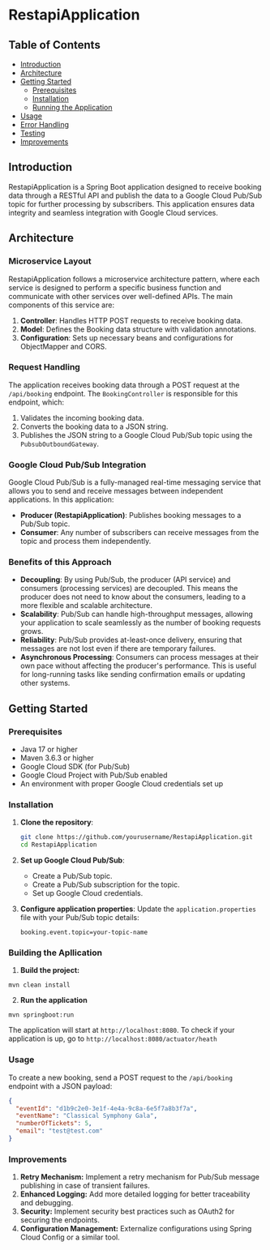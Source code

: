 # RestapiApplication

## Table of Contents

- [Introduction](#introduction)
- [Architecture](#architecture)
- [Getting Started](#getting-started)
    - [Prerequisites](#prerequisites)
    - [Installation](#installation)
    - [Running the Application](#running-the-application)
- [Usage](#usage)
- [Error Handling](#error-handling)
- [Testing](#testing)
- [Improvements](#improvements)

## Introduction

RestapiApplication is a Spring Boot application designed to receive booking data through a RESTful API and publish the data to a Google Cloud Pub/Sub topic for further processing by subscribers. This application ensures data integrity and seamless integration with Google Cloud services.

## Architecture

### Microservice Layout

RestapiApplication follows a microservice architecture pattern, where each service is designed to perform a specific business function and communicate with other services over well-defined APIs. The main components of this service are:

1. **Controller**: Handles HTTP POST requests to receive booking data.
2. **Model**: Defines the Booking data structure with validation annotations.
3. **Configuration**: Sets up necessary beans and configurations for ObjectMapper and CORS.

### Request Handling

The application receives booking data through a POST request at the `/api/booking` endpoint. The `BookingController` is responsible for this endpoint, which:

1. Validates the incoming booking data.
2. Converts the booking data to a JSON string.
3. Publishes the JSON string to a Google Cloud Pub/Sub topic using the `PubsubOutboundGateway`.

### Google Cloud Pub/Sub Integration

Google Cloud Pub/Sub is a fully-managed real-time messaging service that allows you to send and receive messages between independent applications. In this application:

- **Producer (RestapiApplication)**: Publishes booking messages to a Pub/Sub topic.
- **Consumer**: Any number of subscribers can receive messages from the topic and process them independently.

### Benefits of this Approach

- **Decoupling**: By using Pub/Sub, the producer (API service) and consumers (processing services) are decoupled. This means the producer does not need to know about the consumers, leading to a more flexible and scalable architecture.
- **Scalability**: Pub/Sub can handle high-throughput messages, allowing your application to scale seamlessly as the number of booking requests grows.
- **Reliability**: Pub/Sub provides at-least-once delivery, ensuring that messages are not lost even if there are temporary failures.
- **Asynchronous Processing**: Consumers can process messages at their own pace without affecting the producer's performance. This is useful for long-running tasks like sending confirmation emails or updating other systems.


## Getting Started

### Prerequisites

- Java 17 or higher
- Maven 3.6.3 or higher
- Google Cloud SDK (for Pub/Sub)
- Google Cloud Project with Pub/Sub enabled
- An environment with proper Google Cloud credentials set up

### Installation

1. **Clone the repository**:
    ```sh
    git clone https://github.com/yourusername/RestapiApplication.git
    cd RestapiApplication
    ```

2. **Set up Google Cloud Pub/Sub**:
    - Create a Pub/Sub topic.
    - Create a Pub/Sub subscription for the topic.
    - Set up Google Cloud credentials.

3. **Configure application properties**:
   Update the `application.properties` file with your Pub/Sub topic details:
   ```properties
   booking.event.topic=your-topic-name
   ```
   
### Building the Apllication

1. **Build the project:**
```shell
mvn clean install
```

2. **Run the application**
```shell
mvn springboot:run
```
The application will start at `http://localhost:8080`.
To check if your application is up, go to `http://localhost:8080/actuator/heath`

### Usage
To create a new booking, send a POST request to the `/api/booking` endpoint with a JSON payload:
```json
{
  "eventId": "d1b9c2e0-3e1f-4e4a-9c8a-6e5f7a8b3f7a",
  "eventName": "Classical Symphony Gala",
  "numberOfTickets": 5,
  "email": "test@test.com"
}
```
### Improvements

1. **Retry Mechanism:** Implement a retry mechanism for Pub/Sub message publishing in case of transient failures. 
2. **Enhanced Logging:** Add more detailed logging for better traceability and debugging. 
3. **Security:** Implement security best practices such as OAuth2 for securing the endpoints. 
4. **Configuration Management:** Externalize configurations using Spring Cloud Config or a similar tool.
